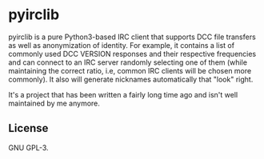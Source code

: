 # pyirclib
pyirclib is a pure Python3-based IRC client that supports DCC file transfers as
well as anonymization of identity. For example, it contains a list of commonly
used DCC VERSION responses and their respective frequencies and can connect to
an IRC server randomly selecting one of them (while maintaining the correct
ratio, i.e, common IRC clients will be chosen more commonly). It also will
generate nicknames automatically that "look" right.

It's a project that has been written a fairly long time ago and isn't well
maintained by me anymore.

## License
GNU GPL-3.
